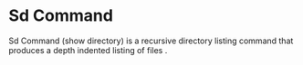 # Sd Command
Sd Command (show directory) is a recursive directory listing command that produces a depth indented listing of files .
